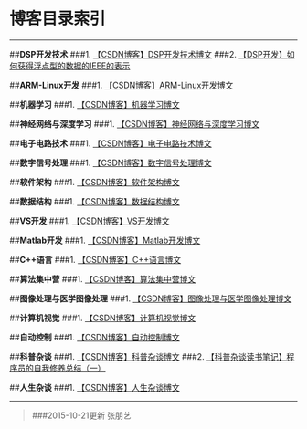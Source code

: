 # 博客目录索引



---
##**DSP开发技术**
###1. [【CSDN博客】DSP开发技术博文][1]
###2. [【DSP开发】如何获得浮点型的数据的IEEE的表示][2]

##**ARM-Linux开发**
###1. [【CSDN博客】ARM-Linux开发博文][3]

##**机器学习**
###1. [【CSDN博客】机器学习博文][4]



##**神经网络与深度学习**
###1. [【CSDN博客】神经网络与深度学习博文][5]


##**电子电路技术**
###1. [【CSDN博客】电子电路技术博文][6]


##**数字信号处理**
###1. [【CSDN博客】数字信号处理博文][7]


##**软件架构**
###1. [【CSDN博客】软件架构博文][8]

##**数据结构**
###1. [【CSDN博客】数据结构博文][9]


##**VS开发**
###1. [【CSDN博客】VS开发博文][10]


##**Matlab开发**
###1. [【CSDN博客】Matlab开发博文][11]


##**C++语言**
###1. [【CSDN博客】C++语言博文][12]


##**算法集中营**
###1. [【CSDN博客】算法集中营博文][13]


##**图像处理与医学图像处理**
###1. [【CSDN博客】图像处理与医学图像处理博文][14]

##**计算机视觉**
###1. [【CSDN博客】计算机视觉博文][15]

##**自动控制**
###1. [【CSDN博客】自动控制博文][16]

##**科普杂谈**
###1. [【CSDN博客】科普杂谈博文][17]
###2. [【科普杂谈读书笔记】程序员的自我修养总结（一）][18]

##**人生杂谈**
###1. [【CSDN博客】人生杂谈博文][19]


  [1]: http://blog.csdn.net/LG1259156776/article/category/5630231
  [2]: http://zhanghuty.github.io/DSPTest/
  [3]: http://blog.csdn.net/LG1259156776/article/category/5829675
  [4]: http://blog.csdn.net/LG1259156776/article/category/5627455
  [5]: http://blog.csdn.net/LG1259156776/article/category/5829693
  [6]: http://blog.csdn.net/LG1259156776/article/category/5842213
  [7]: http://blog.csdn.net/LG1259156776/article/category/5829657
  [8]: http://blog.csdn.net/LG1259156776/article/category/5627885
  [9]: http://blog.csdn.net/LG1259156776/article/category/5631379
  [10]: http://blog.csdn.net/LG1259156776/article/category/5829667
  [11]: http://blog.csdn.net/LG1259156776/article/category/5829663
  [12]: http://blog.csdn.net/LG1259156776/article/category/5713761
  [13]: http://blog.csdn.net/LG1259156776/article/category/5787643
  [14]: http://blog.csdn.net/LG1259156776/article/category/5835331
  [15]: http://blog.csdn.net/LG1259156776/article/category/3099105
  [16]: http://blog.csdn.net/LG1259156776/article/category/5829673
  [17]: http://blog.csdn.net/LG1259156776/article/category/5631441
  [18]: http://zhanghuty.github.io/ReadingNote1
  [19]: http://blog.csdn.net/LG1259156776/article/category/5637069
  
  
  


----------

> ###2015-10-21更新 张朋艺
